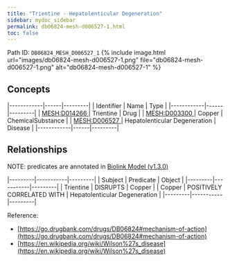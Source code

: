 ```yaml
---
title: "Trientine - Hepatolenticular Degeneration"
sidebar: mydoc_sidebar
permalink: db06824-mesh-d006527-1.html
toc: false 
---
```



Path ID: `DB06824_MESH_D006527_1`
{% include image.html url="images/db06824-mesh-d006527-1.png" file="db06824-mesh-d006527-1.png" alt="db06824-mesh-d006527-1" %}

## Concepts

|------------|------|---------|
| Identifier | Name | Type    |
|------------|------|---------|
| <a href="https://identifiers.org/MESH:D014266">MESH:D014266 </a> | Trientine | Drug |
| <a href="https://identifiers.org/MESH:D003300">MESH:D003300 </a> | Copper | ChemicalSubstance |
| <a href="https://identifiers.org/MESH:D006527">MESH:D006527 </a> | Hepatolenticular Degeneration | Disease |
|------------|------|---------|

## Relationships


NOTE: predicates are annotated in <a href="https://github.com/biolink/biolink-model/releases/tag/v1.3.0">Biolink Model (v1.3.0)</a>

|---------|-----------|---------|
| Subject | Predicate | Object  |
|---------|-----------|---------|
| Trientine | DISRUPTS | Copper |
| Copper | POSITIVELY CORRELATED WITH | Hepatolenticular Degeneration |
|---------|-----------|---------|

Reference: 
  - [https://go.drugbank.com/drugs/DB06824#mechanism-of-action](https://go.drugbank.com/drugs/DB06824#mechanism-of-action)
  - [https://en.wikipedia.org/wiki/Wilson%27s_disease](https://en.wikipedia.org/wiki/Wilson%27s_disease)
